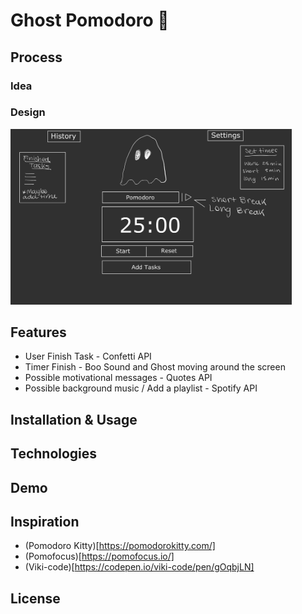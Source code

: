 # Ghost Pomodoro 👻

## Process 

### Idea
### Design

<img src="./public/design.jpg" alt="sketch of the app" width="450px">

## Features

- User Finish Task - Confetti API
- Timer Finish - Boo Sound and Ghost moving around the screen
- Possible motivational messages - Quotes API
- Possible background music / Add a playlist - Spotify API


## Installation & Usage
## Technologies
## Demo
## Inspiration  

- (Pomodoro Kitty)[https://pomodorokitty.com/]
- (Pomofocus)[https://pomofocus.io/]
- (Viki-code)[https://codepen.io/viki-code/pen/gOqbjLN]

## License


